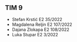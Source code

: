 ## TIM 9

- Stefan Krstić E2 35/2022
- Magdalena Reljin E2 107/2022
- Dajana Zlokapa E2 108/2022
- Luka Stupar E2 3/2022
